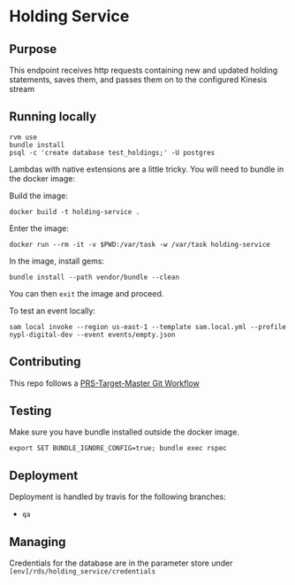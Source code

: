 # Holding Service

## Purpose

This endpoint receives http requests containing new and updated holding statements, saves them, and passes them on to the configured Kinesis stream

## Running locally

```
rvm use
bundle install
psql -c 'create database test_holdings;' -U postgres
```
Lambdas with native extensions are a little tricky. You will need to bundle in the docker image:

Build the image:
```
docker build -t holding-service .
```

Enter the image:

```
docker run --rm -it -v $PWD:/var/task -w /var/task holding-service
```

In the image, install gems:

```
bundle install --path vendor/bundle --clean
```

You can then `exit` the image and proceed.

To test an event locally:

```
sam local invoke --region us-east-1 --template sam.local.yml --profile nypl-digital-dev --event events/empty.json
```

## Contributing

This repo follows a [PRS-Target-Master Git Workflow](https://github.com/NYPL/engineering-general/blob/a19c78b028148465139799f09732e7eb10115eef/standards/git-workflow.md#prs-target-master-merge-to-deployment-branches)

## Testing

Make sure you have bundle installed outside the docker image.

```
export SET BUNDLE_IGNORE_CONFIG=true; bundle exec rspec
```

## Deployment

Deployment is handled by travis for the following branches:

- `qa`


## Managing

Credentials for the database are in the parameter store under `[env]/rds/holding_service/credentials`
